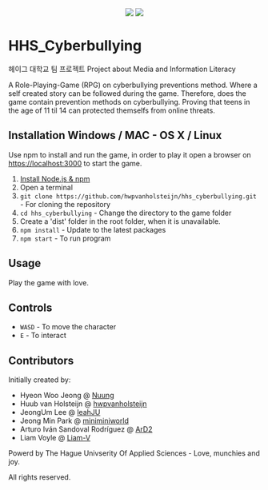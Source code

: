 <div align="center">
  <img src="https://img.shields.io/appveyor/build/caspervonb/node-browser-process.svg">
  <img src="https://img.shields.io/badge/license-MIT-green">
</div>


# HHS_Cyberbullying

헤이그 대학교 팀 프로젝트
Project about Media and Information Literacy

A Role-Playing-Game (RPG) on cyberbullying preventions method. Where a self created story can be followed during the game. Therefore, does the game contain prevention methods on cyberbullying. Proving that teens in the age of 11 til 14 can protected themselfs from online threats.


## Installation Windows / MAC - OS X / Linux

Use npm to install and run the game, in order to play it open a browser on <https://localhost:3000> to start the game.

1. [Install Node.js & npm](https://nodejs.org/en/download/package-manager/)
2. Open a terminal
3. `git clone https://github.com/hwpvanholsteijn/hhs_cyberbullying.git` - For cloning the repository
4. `cd hhs_cyberbullying` - Change the directory to the game folder
5. Create a 'dist' folder in the root folder, when it is unavailable.
6. `npm install` - Update to the latest packages
7. `npm start` - To run program

## Usage

Play the game with love.

## Controls

* `WASD` - To move the character
* `E` - To interact

## Contributors

Initially created by:

* Hyeon Woo Jeong @ [Nuung](https://github.com/Nuung/)
* Huub van Holsteijn @ [hwpvanholsteijn](https://github.com/hwpvanholsteijn/)
* JeongUm Lee @ [leahJU](https://github.com/leahJU/)
* Jeong Min Park @ [miniminiworld](https://github.com/miniminiworld/)
* Arturo Iván Sandoval Rodríguez @ [ArD2](https://github.com/ArD2/)
* Liam Voyle @ [Liam-V](https://github.com/Liam-V/)

Powerd by The Hague Univserity Of Applied Sciences - Love, munchies and joy.

All rights reserved.
